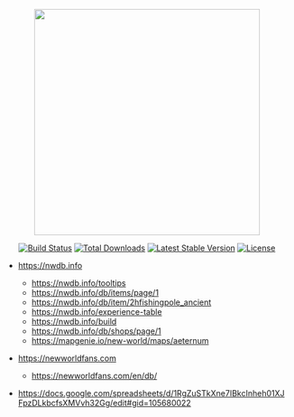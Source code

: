 <p align="center"><a href="https://laravel.com" target="_blank"><img src="https://raw.githubusercontent.com/laravel/art/master/logo-lockup/5%20SVG/2%20CMYK/1%20Full%20Color/laravel-logolockup-cmyk-red.svg" width="400"></a></p>

<p align="center">
<a href="https://travis-ci.org/laravel/framework"><img src="https://travis-ci.org/laravel/framework.svg" alt="Build Status"></a>
<a href="https://packagist.org/packages/laravel/framework"><img src="https://img.shields.io/packagist/dt/laravel/framework" alt="Total Downloads"></a>
<a href="https://packagist.org/packages/laravel/framework"><img src="https://img.shields.io/packagist/v/laravel/framework" alt="Latest Stable Version"></a>
<a href="https://packagist.org/packages/laravel/framework"><img src="https://img.shields.io/packagist/l/laravel/framework" alt="License"></a>
</p>

- https://nwdb.info
  - https://nwdb.info/tooltips
  - https://nwdb.info/db/items/page/1  
  - https://nwdb.info/db/item/2hfishingpole_ancient
  - https://nwdb.info/experience-table  
  - https://nwdb.info/build  
  - https://nwdb.info/db/shops/page/1
  - https://mapgenie.io/new-world/maps/aeternum 

- https://newworldfans.com
  - https://newworldfans.com/en/db/

- https://docs.google.com/spreadsheets/d/1RgZuSTkXne7IBkcInheh01XJFpzDLkbcfsXMVvh32Gg/edit#gid=105680022

